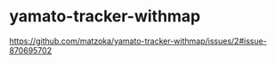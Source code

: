 # yamato-tracker-withmap

https://github.com/matzoka/yamato-tracker-withmap/issues/2#issue-870695702
